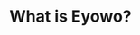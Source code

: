 ---
title: What is Eyowo?
description: Eyowo is a digital solution that helps you achieve simple day-to-day financial transactions. To use Eyowo, simply create an account here and you’re on your way to making your first transaction in seconds. Technically, you already have an Eyowo account. Find out here!
position: 1
---